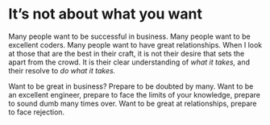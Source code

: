 # It’s not about what you want


Many people want to be successful in business. Many people want to be
excellent coders. Many people want to have great relationships. When I look at
those that are the best in their craft, it is not their desire that sets the
apart from the crowd. It is their clear understanding of _what it takes,_ and
their resolve to _do what it takes._

Want to be great in business? Prepare to be doubted by many. Want to be an
excellent engineer, prepare to face the limits of your knowledge, prepare to
sound dumb many times over. Want to be great at relationships, prepare to face
rejection.

